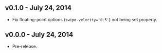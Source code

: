 ## v0.1.0 - July 24, 2014

 * Fix floating-point options (`swipe-velocity='0.5'`) not being set properly.

## v0.0.0 - July 24, 2014

 * Pre-release.

